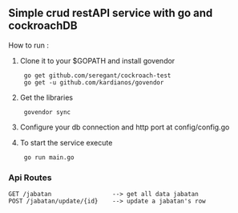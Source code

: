 ## Simple crud restAPI service with go and cockroachDB
How to run :

1. Clone it to your $GOPATH and install govendor

        go get github.com/seregant/cockroach-test
        go get -u github.com/kardianos/govendor

2. Get the libraries
        
        govendor sync

3. Configure your db connection and http port at config/config.go
4. To start the service execute

        go run main.go


### Api Routes

    GET /jabatan                 --> get all data jabatan
    POST /jabatan/update/{id}    --> update a jabatan's row